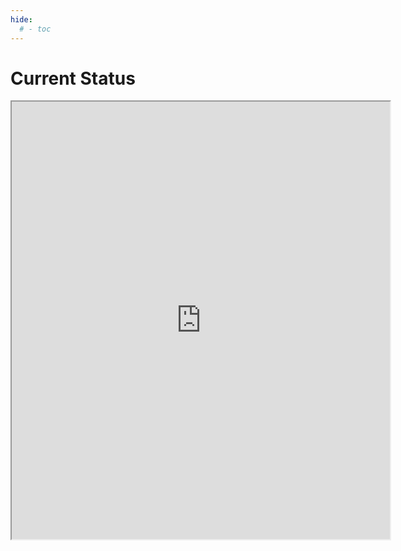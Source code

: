 ```yaml
---
hide:
  # - toc
---
```

# Current Status

<iframe src="https://docs.google.com/spreadsheets/d/e/2PACX-1vQjWOf8necMgtboMFKB5PaEpTxRyk6lC3XV0QTDelRzmQlbQCUDLM_vDwkS9AAEsH-GHeOlFXh4uSbr/pubhtml?gid=1833143925&amp;single=true&amp;widget=true&amp;headers=false" width="120%" height="700"></iframe>
